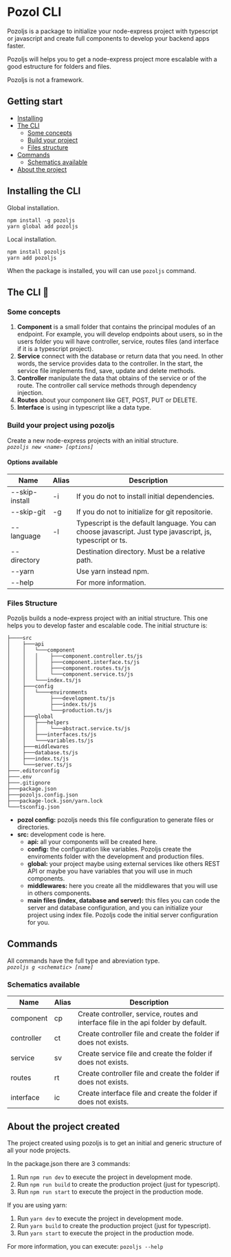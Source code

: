 # Pozol CLI

Pozoljs is a package to initialize your node-express project with typescript or javascript and create full components to develop your backend apps faster.

Pozoljs will helps you to get a node-express project more escalable with a good estructure for folders and files.

Pozoljs is not a framework.

## Getting start

- [Installing](#installing)
- [The CLI](#the-cli)
  - [Some concepts](#some-concepts)
  - [Build your project](#build-project)
  - [Files structure](#files-structure)
- [Commands](#commands)
  - [Schematics available](#schematic-available)
- [About the project](#about-project)

## Installing the CLI <a name="installing"></a>

Global installation.
```shell
npm install -g pozoljs
yarn global add pozoljs
```

Local installation.
```shell
npm install pozoljs
yarn add pozoljs
```

When the package is installed, you will can use `pozoljs` command.

## The CLI :book: <a name="the-cli"></a>

### Some concepts <a name="some-concepts"></a>

1. **Component** is a small folder that contains the principal modules of an endpoint. For example, you will develop endpoints about users, so in the users folder you will have controller, service, routes files (and interface if it is a typescript project).
2. **Service** connect with the database or return data that you need. In other words, the service provides data to the controller. In the start, the service file implements find, save, update and delete methods.
3. **Controller** manipulate the data that obtains of the service or of the route. The controller call service methods through dependency injection.
4. **Routes** about your component like GET, POST, PUT or DELETE.
5. **Interface** is using in typescript like a data type.

### Build your project using pozoljs <a name="build-project"></a>

Create a new node-express projects with an initial structure. <br>
*`pozoljs new <name> [options]`*

#### Options available
<table>
  <thead>
    <tr>
      <th>Name</th>
      <th>Alias</th>
      <th>Description</th>
    </tr>
  </thead>
  <tbody>
    <tr>
      <td>--skip-install</td>
      <td>-i</td>
      <td>If you do not to install initial dependencies.</td>
    </tr>
    <tr>
      <td>--skip-git</td>
      <td>-g</td>
      <td>If you do not to initialize for git repositorie.</td>
    </tr>
    <tr>
      <td>--language</td>
      <td>-l</td>
      <td>Typescript is the default language. You can choose javascript. Just type javascript, js, typescript or ts.</td>
    </tr>
    <tr>
      <td>--directory</td>
      <td></td>
      <td>Destination directory. Must be a relative path.</td>
    </tr>
    <tr>
      <td>--yarn</td>
      <td></td>
      <td>Use yarn instead npm.</td>
    </tr>
    <tr>
      <td>--help</td>
      <td></td>
      <td>For more information.</td>
    </tr>
  </tbody>
</table>

### Files Structure <a name="files-structure"></a>

Pozoljs builds a node-express project with an initial structure. This one helps you to develop faster and escalable code. The initial structure is: <br>
```shell
├────src
│    ├───api
│    │   └───component
│    │   │    ├───component.controller.ts/js
│    │   │    ├───component.interface.ts/js
│    │   │    ├───component.routes.ts/js
│    │   │    └───component.service.ts/js
│    │   └───index.ts/js
│    ├───config
│    │   └────environments
│    │        ├───development.ts/js
│    │        ├───index.ts/js
│    │        └───production.ts/js
│    ├───global
│    │   ├───helpers
│    │   │    └───abstract.service.ts/js
│    │   ├───interfaces.ts/js
│    │   └───variables.ts/js
│    ├───middlewares
│    ├───database.ts/js
│    ├───index.ts/js
│    └───server.ts/js
├───.editorconfig
├───.env
├───.gitignore
├───package.json
├───pozoljs.config.json
├───package-lock.json/yarn.lock
└───tsconfig.json
```

- **pozol config:** pozoljs needs this file configuration to generate files or directories.
- **src:** development code is here.
  - **api:** all your components will be created here.
  - **config:** the configuration like variables. Pozoljs create the enviroments folder with the development and production files.
  - **global:** your project maybe using external services like others REST API or maybe you have variables that you will use in much components.
  - **middlewares:** here you create all the middlewares that you will use in others components.
  - **main files (index, database and server):** this files you can code the server and database configuration, and you can initialize your project using index file. Pozoljs code the initial server configuration for you.

## Commands <a name="commands"></a>

All commands have the full type and abreviation type. <br>
*`pozoljs g <schematic> [name]`*

### Schematics available <a name="#schematic-available"></a>
<table>
  <thead>
    <tr>
      <th>Name</th>
      <th>Alias</th>
      <th>Description</th>
    </tr>
  </thead>
  <tbody>
    <tr>
      <td>component</td>
      <td>cp</td>
      <td>Create controller, service, routes and interface file in the api folder by default.</td>
    </tr>
    <tr>
      <td>controller</td>
      <td>ct</td>
      <td>Create controller file and create the folder if does not exists.</td>
    </tr>
    <tr>
      <td>service</td>
      <td>sv</td>
      <td>Create service file and create the folder if does not exists.</td>
    </tr>
    <tr>
      <td>routes</td>
      <td>rt</td>
      <td>Create controller file and create the folder if does not exists.</td>
    </tr>
    <tr>
      <td>interface</td>
      <td>ic</td>
      <td>Create interface file and create the folder if does not exists.</td>
    </tr>
  </tbody>
</table>

## About the project created <a name="about-project"></a>

The project created using pozoljs is to get an initial and generic structure of all your node projects.

In the package.json there are 3 commands:

1. Run `npm run dev` to execute the project in development mode.
2. Run `npm run build` to create the production project (just for typescript).
3. Run `npm run start` to execute the project in the production mode.

If you are using yarn:

1. Run `yarn dev` to execute the project in development mode.
2. Run `yarn build` to create the production project (just for typescript).
3. Run `yarn start` to execute the project in the production mode.

For more information, you can execute: `pozoljs --help`